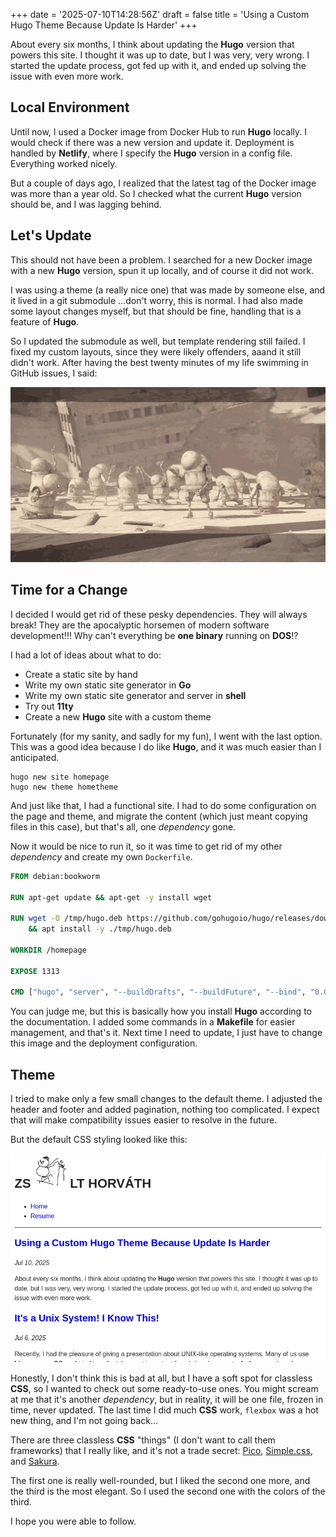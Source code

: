 +++
date = '2025-07-10T14:28:56Z'
draft = false
title = 'Using a Custom Hugo Theme Because Update Is Harder'
+++

About every six months, I think about updating the **Hugo** version that powers this site. I thought it was up to date, but I was very, very wrong. I started the update process, got fed up with it, and ended up solving the issue with even more work.

<!--more-->

## Local Environment

Until now, I used a Docker image from Docker Hub to run **Hugo** locally. I would check if there was a new version and update it. Deployment is handled by **Netlify**, where I specify the **Hugo** version in a config file. Everything worked nicely.

But a couple of days ago, I realized that the latest tag of the Docker image was more than a year old. So I checked what the current **Hugo** version should be, and I was lagging behind.

## Let's Update

This should not have been a problem. I searched for a new Docker image with a new **Hugo** version, spun it up locally, and of course it did not work.

I was using a theme (a really nice one) that was made by someone else, and it lived in a git submodule ...don't worry, this is normal. I had also made some layout changes myself, but that should be fine, handling that is a feature of **Hugo**.

So I updated the submodule as well, but template rendering still failed. I fixed my custom layouts, since they were likely offenders, aaand it still didn't work. After having the best twenty minutes of my life swimming in GitHub issues, I said:

![this cannot continue](nier-automata-this-cannout-continue.gif)

## Time for a Change

I decided I would get rid of these pesky dependencies. They will always break! They are the apocalyptic horsemen of modern software development!!! Why can't everything be **one binary** running on **DOS**!?

I had a lot of ideas about what to do:

- Create a static site by hand
- Write my own static site generator in **Go**
- Write my own static site generator and server in **shell**
- Try out **11ty**
- Create a new **Hugo** site with a custom theme

Fortunately (for my sanity, and sadly for my fun), I went with the last option. This was a good idea because I do like **Hugo**, and it was much easier than I anticipated.

```shell
hugo new site homepage
hugo new theme hometheme
```

And just like that, I had a functional site. I had to do some configuration on the page and theme, and migrate the content (which just meant copying files in this case), but that's all, one _dependency_ gone.

Now it would be nice to run it, so it was time to get rid of my other _dependency_ and create my own `Dockerfile`.

```Dockerfile
FROM debian:bookworm

RUN apt-get update && apt-get -y install wget

RUN wget -O /tmp/hugo.deb https://github.com/gohugoio/hugo/releases/download/v0.147.9/hugo_0.147.9_linux-amd64.deb \
    && apt install -y ./tmp/hugo.deb

WORKDIR /homepage

EXPOSE 1313

CMD ["hugo", "server", "--buildDrafts", "--buildFuture", "--bind", "0.0.0.0"]
```

You can judge me, but this is basically how you install **Hugo** according to the documentation. I added some commands in a **Makefile** for easier management, and that's it. Next time I need to update, I just have to change this image and the deployment configuration.

## Theme

I tried to make only a few small changes to the default theme. I adjusted the header and footer and added pagination, nothing too complicated. I expect that will make compatibility issues easier to resolve in the future.

But the default CSS styling looked like this:

![default theme](default.png)

Honestly, I don't think this is bad at all, but I have a soft spot for classless **CSS**, so I wanted to check out some ready-to-use ones. You might scream at me that it's another _dependency_, but in reality, it will be one file, frozen in time, never updated. The last time I did much **CSS** work, `flexbox` was a hot new thing, and I'm not going back...

There are three classless **CSS** "things" (I don't want to call them frameworks) that I really like, and it's not a trade secret: [Pico](https://picocss.com/), [Simple.css](https://simplecss.org/), and [Sakura](https://oxal.org/projects/sakura/).

The first one is really well-rounded, but I liked the second one more, and the third is the most elegant. So I used the second one with the colors of the third.

I hope you were able to follow.

